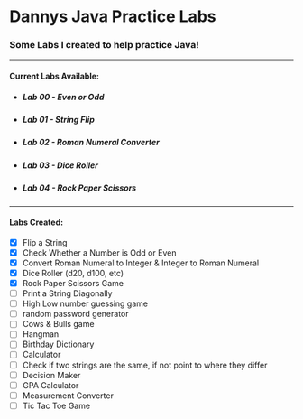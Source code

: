 # Dannys Java Practice Labs
### Some Labs I created to help practice Java!
---
#### Current Labs Available:
  - ##### Lab 00 - Even or Odd
  - ##### Lab 01 - String Flip
  - ##### Lab 02 - Roman Numeral Converter
  - ##### Lab 03 - Dice Roller
  - ##### Lab 04 - Rock Paper Scissors
---
#### Labs Created:
- [x] Flip a String
- [x] Check Whether a Number is Odd or Even
- [x] Convert Roman Numeral to Integer & Integer to Roman Numeral
- [x] Dice Roller (d20, d100, etc)
- [x] Rock Paper Scissors Game
- [ ] Print a String Diagonally
- [ ] High Low number guessing game
- [ ] random password generator
- [ ] Cows & Bulls game
- [ ] Hangman
- [ ] Birthday Dictionary
- [ ] Calculator
- [ ] Check if two strings are the same, if not point to where they differ
- [ ] Decision Maker
- [ ] GPA Calculator
- [ ] Measurement Converter
- [ ] Tic Tac Toe Game
